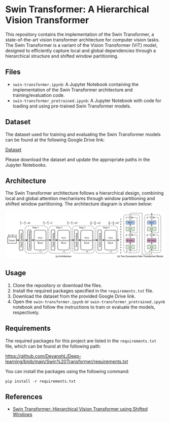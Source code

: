 # Swin Transformer: A Hierarchical Vision Transformer

This repository contains the implementation of the Swin Transformer, a state-of-the-art vision transformer architecture for computer vision tasks. The Swin Transformer is a variant of the Vision Transformer (ViT) model, designed to efficiently capture local and global dependencies through a hierarchical structure and shifted window partitioning.

## Files

- `swin-transformer.ipynb`: A Jupyter Notebook containing the implementation of the Swin Transformer architecture and training/evaluation code.
- `swin-transformer_pretrained.ipynb`: A Jupyter Notebook with code for loading and using pre-trained Swin Transformer models.

## Dataset

The dataset used for training and evaluating the Swin Transformer models can be found at the following Google Drive link:

[Dataset](https://drive.google.com/drive/folders/19dRMuuGBtguy2JAtmF7JxEE2Mnq241iy)

Please download the dataset and update the appropriate paths in the Jupyter Notebooks.

## Architecture

The Swin Transformer architecture follows a hierarchical design, combining local and global attention mechanisms through window partitioning and shifted window partitioning. The architecture diagram is shown below:

![Swin Transformer](https://github.com/DevanshL/Deep-learning/blob/main/Swin%20Transformer/image/swin-transformer.png)

## Usage

1. Clone the repository or download the files.
2. Install the required packages specified in the `requirements.txt` file.
3. Download the dataset from the provided Google Drive link.
4. Open the `swin-transformer.ipynb` or `swin-transformer_pretrained.ipynb` notebook and follow the instructions to train or evaluate the models, respectively.

## Requirements

The required packages for this project are listed in the `requirements.txt` file, which can be found at the following path:

https://github.com/DevanshL/Deep-learning/blob/main/Swin%20Transformer/requirements.txt

You can install the packages using the following command:

```
pip install -r requirements.txt
```

## References

- [Swin Transformer: Hierarchical Vision Transformer using Shifted Windows](https://arxiv.org/abs/2103.14030)

